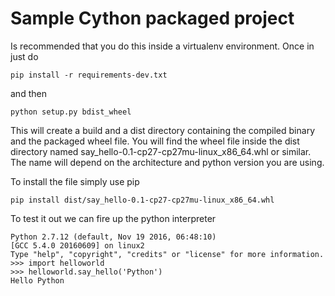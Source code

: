 Sample Cython packaged project
===============================

Is recommended that you do this inside a virtualenv environment. Once in just
do

```
pip install -r requirements-dev.txt
```

and then

```
python setup.py bdist_wheel
```

This will create a build and a dist directory containing the compiled binary
and the packaged wheel file. You will find the wheel file inside the dist
directory named say_hello-0.1-cp27-cp27mu-linux_x86_64.whl or similar. The name
will depend on the architecture and python version you are using.

To install the file simply use pip

```
pip install dist/say_hello-0.1-cp27-cp27mu-linux_x86_64.whl
```

To test it out we can fire up the python interpreter

```
Python 2.7.12 (default, Nov 19 2016, 06:48:10) 
[GCC 5.4.0 20160609] on linux2
Type "help", "copyright", "credits" or "license" for more information.
>>> import helloworld
>>> helloworld.say_hello('Python')
Hello Python
```






